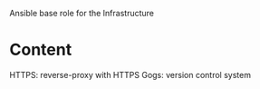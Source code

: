 Ansible base role for the Infrastructure

Content
=======

HTTPS: reverse-proxy with HTTPS
Gogs: version control system
